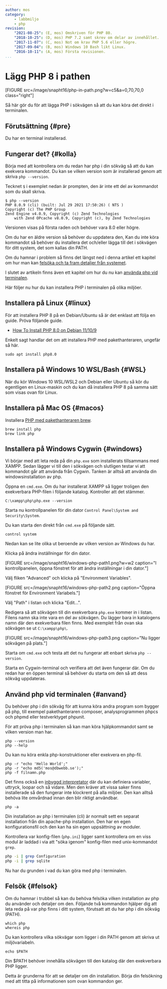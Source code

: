 ```yaml
---
author: mos
category:
    - labbmiljo
    - php
revision:
    "2021-08-25": (E, mos) Omskriven för PHP 80.
    "2018-10-25": (D, mos) PHP 7.2 samt skrev om delar av innehållet.
    "2017-11-07": (C, mos) Not om krav PHP 5.6 eller högre.
    "2017-09-04": (B, mos) Windows 10 Bash likt Linux.
    "2016-10-11": (A, mos) Första revisionen.
...
```

Lägg PHP 8 i pathen
==================================

[FIGURE src=/image/snapht16/php-in-path.png?w=c5&a=0,70,70,0 class="right"]

Så här gör du för att lägga PHP i sökvägen så att du kan köra det direkt i terminalen.

<!--more-->



Förutsättning {#pre}
-------------------------------

Du har en terminal installerad.



Fungerar det? {#kolla}
-------------------------------

Börja med att kontrollera om du redan har php i din sökväg så att du kan exekvera kommandot. Du kan se vilken version som är installerad genom att skriva `php --version`.

Tecknet `$` i exemplet nedan är prompten, den är inte ett del av kommandot som du skall skriva.

```text
$ php --version
PHP 8.0.9 (cli) (built: Jul 29 2021 17:50:26) ( NTS )
Copyright (c) The PHP Group
Zend Engine v4.0.9, Copyright (c) Zend Technologies
    with Zend OPcache v8.0.9, Copyright (c), by Zend Technologies
```

Versionen visas på första raden och behöver vara 8.0 eller högre.

Om du har en äldre version så behöver du uppdatera den, Kan du inte köra kommandot så behöver du installera det och/eller lägga till det i sökvägen för ditt system, det som kallas din PATH.

Om du hamnar i problem så finns det längst ned i denna artikel ett kapitel om hur man kan [felsöka och ta fram detaljer från systemet](#felsok).

I slutet av artikeln finns även ett kapitel om hur du nu kan [använda php vid terminalen](#anvand).

Här följer nu hur du kan installera PHP i terminalen på olika miljöer.



Installera på Linux {#linux}
-------------------------------

För att installera PHP 8 på en Debian/Ubuntu så är det enklast att följa en guide. Pröva följande guide.

* [How To Install PHP 8.0 on Debian 11/10/9](https://computingforgeeks.com/how-to-install-php-on-debian-linux/)

Enkelt sagt handlar det om att installera PHP med pakethanteraren, ungefär så här.

```
sudo apt install php8.0
```



Installera på Windows 10 WSL/Bash {#WSL}
-------------------------------

När du kör Windows 10 WSL/WSL2 och Debian eller Ubuntu så kör du egentligen en Linux-maskin och du kan då installera PHP 8 på samma sätt som visas ovan för Linux.



Installera på Mac OS {#macos}
-------------------------------

Installera [PHP med pakethanteraren brew](https://formulae.brew.sh/formula/php).

```
brew install php
brew link php
```



Installera på Windows Cygwin {#windows}
-------------------------------

Vi börjar med att leta reda på din `php.exe` som installerats tillsammans med XAMPP. Sedan lägger vi till den i sökvägen och slutligen testar vi att kommandot går att använda från Cygwin. Tanken är alltså att använda din windowsinstallation av php.

Öppna en `cmd.exe`. Om du har installerat XAMPP så ligger troligen den exekverbara PHP-filen i följande katalog. Kontroller att det stämmer.

```text
C:\xampp\php\php.exe --version
```

Starta nu kontrollpanelen för din dator `Control Panel\System and Security\System`.

Du kan starta den direkt från `cmd.exe` på följande sätt.

```text
control system
```

Nedan kan se lite olika ut beroende av vilken version av Windows du har.

Klicka på ändra inställningar för din dator.

[FIGURE src=/image/snapht16/windows-php-path1.png?w=w2 caption="I kontrollpanelen, öppna fönstret för att ändra inställningar i din dator."]

Välj fliken "Advanced" och klicka på "Environment Variables".

[FIGURE src=/image/snapht16/windows-php-path2.png caption="Öppna fönstret för Environment Variabels."]

Välj "Path" i listan och klicka "Edit...".

Redigera så att sökvägen till din exekverbara `php.exe` kommer in i listan. Filens namn ska inte vara en del av sökvägen. Du lägger bara in katalogens namn där den exekverbara filen finns. Med exemplet från ovan ska sökvägen se ut `C:\xampp\php\`.

[FIGURE src=/image/snapht16/windows-php-path3.png caption="Nu ligger sökvägen på plats."]

Starta om `cmd.exe` och testa att det nu fungerar att enbart skriva `php --version`.

Starta en Cygwin-terminal och verifiera att det även fungerar där. Om du redan har en öppen terminal så behöver du starta om den så att dess sökväg uppdateras.



Använd php vid terminalen {#anvand}
-------------------------------

Du behöver php i din sökväg för att kunna köra andra program som bygger på php, till exempel pakethanteraren composer, analysprogrammen phpcs och phpmd eller testverktyget phpunit.

För att pröva php i terminalen så kan man köra hjälpkommandot samt se vilken version man har.

```text
php --version
php --help
```

Du kan nu köra enkla php-konstruktioner eller exekvera en php-fil.

```text
php -r "echo 'Hello World';"
php -r "echo md5('mos@dbwebb.se');"
php -f filnamn.php
```

Det finns också en [inbyggd interpretator](http://www.php.net/manual/en/features.commandline.interactive.php) där du kan definiera variabler, uttryck, loopar och så vidare. Men den kräver att vissa saker finns installerade så den fungerar inte klockrent på alla miljöer. Den kan alltså behöva lite omvårdnad innan den blir riktigt användbar.

```text
php -a
```

Din installation av php i terminalen (cli) är normalt sett en separat installation från din apache-php installation. Den har en egen konfigurationsfil och den kan ha sin egen uppsättning av moduler.

Kontrollera var konfig-filen (`php.ini`) ligger samt kontrollera om en viss modul är laddad i via att "söka igenom" konfig-filen med unix-kommandot `grep`.

```bash
php -i | grep Configuration
php -i | grep sqlite
```

Nu har du grunden i vad du kan göra med php i terminalen.



Felsök {#felsok}
-------------------------------

Om du hamnar i trubbel så kan du behöva felsöka vilken installation av php du använder och detaljer om den. Följande två kommandon hjälper dig att leta reda på var php finns i ditt system, förutsatt att du har php i din sökväg (PATH).

```text
which php
whereis php
```

Du kan kontrollera vilka sökvägar som ligger i din PATH genom att skriva ut miljövariabeln.

```text
echo $PATH
```

Din $PATH behöver innehålla sökvägen till den katalog där den exekverbara PHP ligger.

Detta är grunderna för att se detaljer om din installation. Börja din felsökning med att titta på informationen som ovan kommandon ger.
